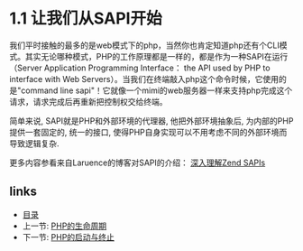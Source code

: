 # 1.1 让我们从SAPI开始

我们平时接触的最多的是web模式下的php，当然你也肯定知道php还有个CLI模式。其实无论哪种模式，PHP的工作原理都是一样的，都是作为一种SAPI在运行（Server Application Programming Interface： the API used by PHP to interface with Web Servers）。当我们在终端敲入php这个命令时候，它使用的是"command line sapi"！它就像一个mimi的web服务器一样来支持php完成这个请求，请求完成后再重新把控制权交给终端。

简单来说, SAPI就是PHP和外部环境的代理器, 他把外部环境抽象后, 为内部的PHP提供一套固定的, 统一的接口, 使得PHP自身实现可以不用考虑不同的外部环境而导致逻辑复杂.

更多内容参看来自Laruence的博客对SAPI的介绍： [深入理解Zend SAPIs](http://www.laruence.com/2008/08/12/180.html) 


## links
   * [目录](<preface.md>)
   * 上一节: [PHP的生命周期](<1.md>)
   * 下一节: [PHP的启动与终止](<1.2.md>)

